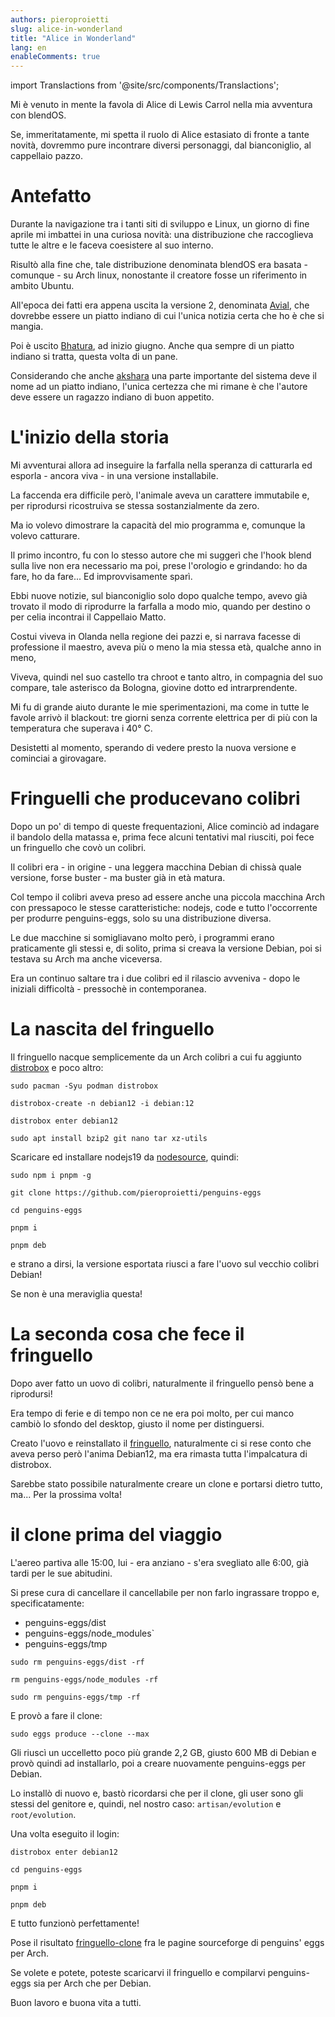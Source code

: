 ```yaml
---
authors: pieroproietti
slug: alice-in-wonderland
title: "Alice in Wonderland"
lang: en
enableComments: true
---
```


import Translactions from '@site/src/components/Translactions';

<Translactions />

Mi è venuto in mente la favola di Alice di Lewis Carrol nella mia avventura con blendOS.

Se, immeritatamente, mi spetta il ruolo di Alice estasiato di fronte a tante novità, dovremmo pure incontrare diversi personaggi, dal bianconiglio, al cappellaio pazzo.

# Antefatto
Durante la navigazione tra i tanti siti di sviluppo e Linux, un giorno di fine aprile mi imbattei in una curiosa novità: una distribuzione che raccoglieva tutte le altre e le faceva coesistere al suo interno.

Risultò alla fine che, tale distribuzione denominata blendOS era basata - comunque - su Arch linux, nonostante il creatore fosse un riferimento in ambito Ubuntu.

All'epoca dei fatti era appena uscita la versione 2, denominata [Avial](https://blendos.co/blend-os-v2/), che dovrebbe essere un piatto indiano di cui l'unica notizia certa che ho è che si mangia.

Poi è uscito [Bhatura](https://blendos.co/blend-os-v3/), ad inizio giugno. Anche qua sempre di un piatto indiano si tratta, questa volta di un pane.

Considerando che anche [akshara](https://github.com/blend-os/akshara) una parte importante del sistema deve il nome ad un piatto indiano, l'unica certezza che mi rimane è che l'autore deve essere un ragazzo indiano di buon appetito.

# L'inizio della storia
Mi avventurai allora ad inseguire la farfalla nella speranza di catturarla ed esporla - ancora viva - in una versione installabile.

La faccenda era difficile però, l'animale aveva un carattere immutabile e, per riprodursi ricostruiva se stessa sostanzialmente da zero.

Ma io volevo dimostrare la capacità del mio programma e, comunque la volevo catturare.

Il primo incontro, fu con lo stesso autore che mi suggerì che l'hook blend sulla live non era necessario ma poi, prese l'orologio e grindando: ho da fare, ho da fare... Ed improvvisamente sparì.

Ebbi nuove notizie, sul bianconiglio solo dopo qualche tempo, avevo già trovato il modo di riprodurre la farfalla a modo mio, quando per destino o per celia incontrai il Cappellaio Matto.

Costui viveva in Olanda nella regione dei pazzi e, si narrava facesse di professione il maestro, aveva più o meno la mia stessa età, qualche anno in meno,

Viveva, quindi nel suo castello tra chroot e tanto altro, in compagnia del suo compare, tale asterisco da Bologna, giovine dotto ed intrarprendente.

Mi fu di grande aiuto durante le mie sperimentazioni, ma come in tutte le favole arrivò il blackout: tre giorni senza corrente elettrica per di più con la temperatura che superava i 40° C.

Desistetti al momento, sperando di vedere presto la nuova versione e cominciai a girovagare.

# Fringuelli che producevano colibri

Dopo un po' di tempo di queste frequentazioni, Alice cominciò ad indagare il bandolo della matassa e, prima fece alcuni tentativi mal riusciti, poi fece un fringuello che covò un colibri.

Il colibri era - in origine - una leggera macchina Debian di chissà quale versione, forse buster - ma buster già in età matura.

Col tempo il colibri aveva preso ad essere anche una piccola macchina Arch con pressapoco le stesse caratteristiche: nodejs, code e tutto l'occorrente per produrre penguins-eggs, solo su una distribuzione diversa.

Le due macchine si somigliavano molto però, i programmi erano praticamente gli stessi e, di solito, prima si creava la versione Debian, poi si testava su Arch ma anche viceversa.

Era un continuo saltare tra i due colibri ed il rilascio avveniva - dopo le iniziali difficoltà - pressochè in contemporanea.

# La nascita del fringuello

Il fringuello nacque semplicemente da un Arch colibri a cui fu aggiunto [distrobox](https://github.com/89luca89/distrobox) e poco altro:

`sudo pacman -Syu podman distrobox`

`distrobox-create -n debian12 -i debian:12`

`distrobox enter debian12`

`sudo apt install bzip2 git nano tar xz-utils`

Scaricare ed installare nodejs19 da [nodesource](https://github.com/nodesource), quindi:

`sudo npm i pnpm -g`

`git clone https://github.com/pieroproietti/penguins-eggs`

`cd penguins-eggs`

`pnpm i`

`pnpm deb`

e strano a dirsi, la versione esportata riusci a fare l'uovo sul vecchio colibri Debian!

Se non è una meraviglia questa!

# La seconda cosa che fece il fringuello
Dopo aver fatto un uovo di colibri, naturalmente il fringuello pensò bene a riprodursi!

Era tempo di ferie e di tempo non ce ne era poi molto, per cui manco cambiò lo sfondo del desktop, giusto il nome per distinguersi.

Creato l'uovo e reinstallato il [fringuello](https://sourceforge.net/projects/penguins-eggs/files/ISOS/arch/), naturalmente ci si rese conto che aveva perso però l'anima Debian12, ma era rimasta tutta l'impalcatura di distrobox.

Sarebbe stato possibile naturalmente creare un clone e portarsi dietro tutto, ma... Per la prossima volta!

# il clone prima del viaggio
L'aereo partiva alle 15:00, lui - era anziano - s'era svegliato alle 6:00, già tardi per le sue abitudini.

Si prese cura di cancellare il cancellabile per non farlo ingrassare troppo e, specificatamente:
* penguins-eggs/dist
* penguins-eggs/node_modules`
* penguins-eggs/tmp

`sudo rm penguins-eggs/dist -rf`

`rm penguins-eggs/node_modules -rf`

`sudo rm penguins-eggs/tmp -rf`

E provò a fare il clone:

`sudo eggs produce --clone --max`

Gli riuscì un uccelletto poco più grande 2,2 GB, giusto 600 MB di Debian e provò quindi ad installarlo, poi a creare nuovamente penguins-eggs per Debian.

Lo installò di nuovo e, bastò ricordarsi che per il clone, gli user sono gli stessi del genitore e, quindi, nel nostro caso: `artisan/evolution` e `root/evolution`.

Una volta eseguito il login:

`distrobox enter debian12`

`cd penguins-eggs`

`pnpm i`

`pnpm deb`

E tutto funzionò perfettamente!

Pose il risultato [fringuello-clone](https://sourceforge.net/projects/penguins-eggs/files/ISOS/arch/) fra le pagine sourceforge di penguins' eggs per Arch.

Se volete e potete, poteste scaricarvi il fringuello e compilarvi penguins-eggs sia per Arch che per Debian.

Buon lavoro e buona vita a tutti.
